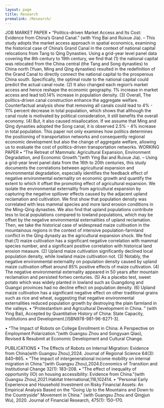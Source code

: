 ```yaml
---
layout: page
title: Research
premalink: /Research/
---
```


JOB MARKET PAPER
• “Politics-driven Market Access and Its Cost: Evidence from China’s Grand Canal.” (with Ying Bai and Ruixue Jia).
– This study adopts the market access approach in spatial economics, examining the historical case of China’s Grand Canal in the context of national capital relocations from Tang to Qing Dynasties. Using a grid-year level panel data covering the 8th century to 19th century, we find that (1) the national capital was relocated from the China central (the Tang and Song dynasties) to China north (Yuan, Ming and Qing dynasties) resulted in the redefinition of the Grand Canal to directly connect the national capital to the prosperous China south. Specifically, the optimal route to the national capital could predict the actual canal route. (2) It also changed each region’s market access and hence reshape the economic geography. 1% increase in market access and lead to0.14% increase in population density. (3) Overall, The politics-driven canal construction enhance the aggregate welfare. Counterfactual analysis show that removing all canals could lead to 4% - 11% percent decrease in total population, which shows that although the canal route is motivated by political consideration, it still benefits the overall economy. (4) But, it also caused misallocation. If we assume that Ming and Qing dynasties adopted the Song canal, it is observed 2.5% - 4% increase in total population. This paper not only examines how politics determines the positioning of transportation networks and consequently regional economic development but also the change of aggregate welfare, allowing us to evaluate the cost of politics-driven transportation networks.
WORKING PAPER
• “The Retreat of Mammals: Agricultural Expansion, Environment Degradation, and Economic Growth.”(with Ying Bai and Ruixue Jia).
– Using a grid-year level panel data from the 16th to 20th centuries, this study documents the correlations between agricultural expansion and environmental degradation, especially identifies the feedback effect of negative environmental externality on economic growth and quantify the extent to which it offset the promoting effect of agricultural expansion. We isolate the environmental externality from agricultural expansion by capturing the negative spillover effects caused by the adjacent upland reclamation and cultivation. We first show that population density was correlated with less mammal species and more land erosion conditions in the Ming-Qing dynasties. We also find that upland populations contribute less to local populations compared to lowland populations, which may be offset by the negative environmental externalities of upland reclamation. Then, we take the historical case of widespread maize cultivation in the mountainous regions in the context of intensive population-farmland conflict in the Qing dynasty as the agricultural expansion shock. We find that:(1) maize cultivation has a significant negative correlation with mammal species number, and a significant positive correlation with historical land erosion measure. (2) Upland maize cultivation significantly declined local population density, while lowland maize cultivation not. (3) Notably, the negative environmental externality on population density caused by upland maize cultivation offset around 85% positive effects of maize cultivation. (4) The negative environmental externality appeared in 50 years after mountain reclamation and persisted fortwo centuries. (5) As a placebo test, sweet potato which was widely planted in lowland such as Guangdong and Guangxi provinces had no decline effect on population density. (6) Upland maize cultivation has a significant negative effect on other traditional grains such as rice and wheat, suggesting that negative environmental externalities reduced population growth by destroying the plain farmland in the valleys.
• “Protestantism and Agricultural Development in China. ” (with Ying Bai), Accepted by Quantitative History of China: State Capacity, Institutions and Development.[ISBN978-981-96-8271-3].

• “The Impact of Robots on College Enrollment in China: A Perspective on Employment Polarization.”(with Guangsu Zhou and Songyuan Qiao), Revised & Resubmit at Economic Development and Cultural Change.

PUBLICATIONS
• The Effects of Robots on Internal Migration: Evidence from China(with Guangsu Zhou),2024. Journal of Regional Science 64(3): 840–865.
• ”The impact of intergenerational income mobility on internal migration in China.”(with Guangsu Zhou),2024.Economics of Transition and Institutional Change 32(1): 183–208.
• ”The effect of inequality of opportunity (IO) on housing accessibility: Evidence from China.”(with Guangsu Zhou),2021.Habitat International,116,102414.
• ”Personal Early Experience and Household Investment on Risky Financial Assets: An Empirical Analysis Based on the “Going Up to the Mountains and Down to the Countryside” Movement in China.” (with Guangsu Zhou and Qingjun Wu), 2020. Journal of Financial Research, 475(1): 150–170.

